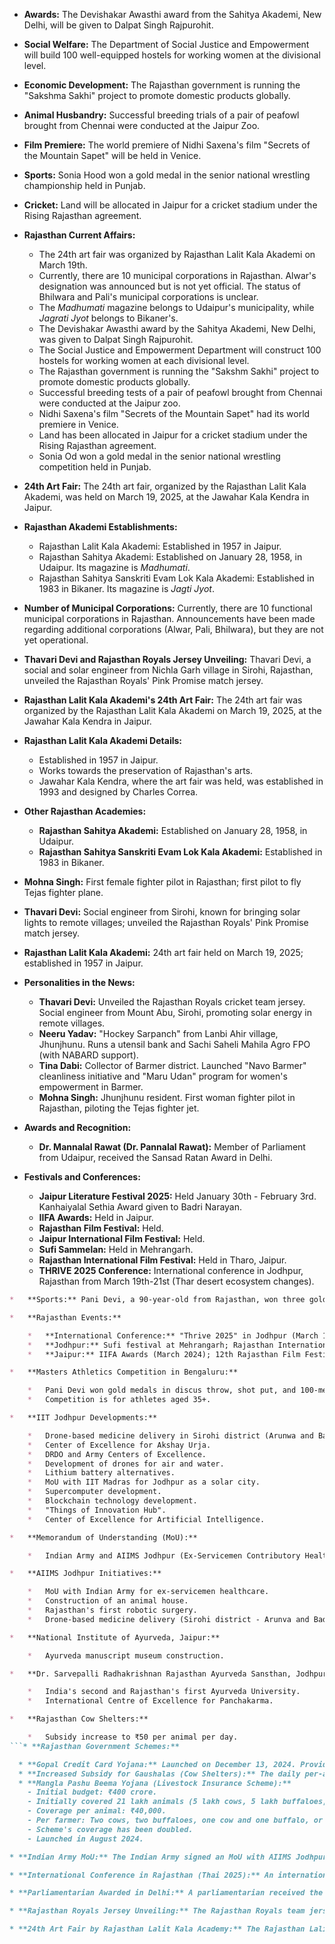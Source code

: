 *   **Awards:** The Devishakar Awasthi award from the Sahitya Akademi, New Delhi, will be given to Dalpat Singh Rajpurohit.
*   **Social Welfare:** The Department of Social Justice and Empowerment will build 100 well-equipped hostels for working women at the divisional level.
*   **Economic Development:** The Rajasthan government is running the "Sakshma Sakhi" project to promote domestic products globally.
*   **Animal Husbandry:** Successful breeding trials of a pair of peafowl brought from Chennai were conducted at the Jaipur Zoo.
*   **Film Premiere:** The world premiere of Nidhi Saxena's film "Secrets of the Mountain Sapet" will be held in Venice.
*   **Sports:** Sonia Hood won a gold medal in the senior national wrestling championship held in Punjab.
*   **Cricket:** Land will be allocated in Jaipur for a cricket stadium under the Rising Rajasthan agreement.

*   **Rajasthan Current Affairs:**

    *   The 24th art fair was organized by Rajasthan Lalit Kala Akademi on March 19th.
    *   Currently, there are 10 municipal corporations in Rajasthan. Alwar's designation was announced but is not yet official. The status of Bhilwara and Pali's municipal corporations is unclear.
    *   The *Madhumati* magazine belongs to Udaipur's municipality, while *Jagrati Jyot* belongs to Bikaner's.
    *   The Devishakar Awasthi award by the Sahitya Akademi, New Delhi, was given to Dalpat Singh Rajpurohit.
    *   The Social Justice and Empowerment Department will construct 100 hostels for working women at each divisional level.
    *   The Rajasthan government is running the "Sakshm Sakhi" project to promote domestic products globally.
    *   Successful breeding tests of a pair of peafowl brought from Chennai were conducted at the Jaipur zoo.
    *   Nidhi Saxena's film "Secrets of the Mountain Sapet" had its world premiere in Venice.
    *   Land has been allocated in Jaipur for a cricket stadium under the Rising Rajasthan agreement.
    *   Sonia Od won a gold medal in the senior national wrestling competition held in Punjab.

*   **24th Art Fair:** The 24th art fair, organized by the Rajasthan Lalit Kala Akademi, was held on March 19, 2025, at the Jawahar Kala Kendra in Jaipur.

*   **Rajasthan Akademi Establishments:**

    *   Rajasthan Lalit Kala Akademi: Established in 1957 in Jaipur.
    *   Rajasthan Sahitya Akademi: Established on January 28, 1958, in Udaipur. Its magazine is *Madhumati*.
    *   Rajasthan Sahitya Sanskriti Evam Lok Kala Akademi: Established in 1983 in Bikaner. Its magazine is *Jagti Jyot*.

*   **Number of Municipal Corporations:** Currently, there are 10 functional municipal corporations in Rajasthan. Announcements have been made regarding additional corporations (Alwar, Pali, Bhilwara), but they are not yet operational.

*   **Thavari Devi and Rajasthan Royals Jersey Unveiling:** Thavari Devi, a social and solar engineer from Nichla Garh village in Sirohi, Rajasthan, unveiled the Rajasthan Royals' Pink Promise match jersey.

*   **Rajasthan Lalit Kala Akademi's 24th Art Fair:** The 24th art fair was organized by the Rajasthan Lalit Kala Akademi on March 19, 2025, at the Jawahar Kala Kendra in Jaipur.

*   **Rajasthan Lalit Kala Akademi Details:**

    *   Established in 1957 in Jaipur.
    *   Works towards the preservation of Rajasthan's arts.
    *   Jawahar Kala Kendra, where the art fair was held, was established in 1993 and designed by Charles Correa.

*   **Other Rajasthan Academies:**

    *   **Rajasthan Sahitya Akademi:** Established on January 28, 1958, in Udaipur.
    *   **Rajasthan Sahitya Sanskriti Evam Lok Kala Akademi:** Established in 1983 in Bikaner.

*   **Mohna Singh:** First female fighter pilot in Rajasthan; first pilot to fly Tejas fighter plane.

*   **Thavari Devi:** Social engineer from Sirohi, known for bringing solar lights to remote villages; unveiled the Rajasthan Royals' Pink Promise match jersey.

*   **Rajasthan Lalit Kala Akademi:** 24th art fair held on March 19, 2025; established in 1957 in Jaipur.
*   **Personalities in the News:**

    *   **Thavari Devi:** Unveiled the Rajasthan Royals cricket team jersey. Social engineer from Mount Abu, Sirohi, promoting solar energy in remote villages.
    *   **Neeru Yadav:** "Hockey Sarpanch" from Lanbi Ahir village, Jhunjhunu. Runs a utensil bank and Sachi Saheli Mahila Agro FPO (with NABARD support).
    *   **Tina Dabi:** Collector of Barmer district. Launched "Navo Barmer" cleanliness initiative and "Maru Udan" program for women's empowerment in Barmer.
    *   **Mohna Singh:** Jhunjhunu resident. First woman fighter pilot in Rajasthan, piloting the Tejas fighter jet.

*   **Awards and Recognition:**

    *   **Dr. Mannalal Rawat (Dr. Pannalal Rawat):** Member of Parliament from Udaipur, received the Sansad Ratan Award in Delhi.

*   **Festivals and Conferences:**

    *   **Jaipur Literature Festival 2025:** Held January 30th - February 3rd. Kanhaiyalal Sethia Award given to Badri Narayan.
    *   **IIFA Awards:** Held in Jaipur.
    *   **Rajasthan Film Festival:** Held.
    *   **Jaipur International Film Festival:** Held.
    *   **Sufi Sammelan:** Held in Mehrangarh.
    *   **Rajasthan International Film Festival:** Held in Tharo, Jaipur.
    *   **THRIVE 2025 Conference:** International conference in Jodhpur, Rajasthan from March 19th-21st (Thar desert ecosystem changes).
```markdown
*   **Sports:** Pani Devi, a 90-year-old from Rajasthan, won three gold medals at the Masters Athletics competition in Bengaluru.

*   **Rajasthan Events:**

    *   **International Conference:** "Thrive 2025" in Jodhpur (March 19-21, 2025).
    *   **Jodhpur:** Sufi festival at Mehrangarh; Rajasthan International Film Festival (January 2025).
    *   **Jaipur:** IIFA Awards (March 2024); 12th Rajasthan Film Festival (September 2024); Jaipur International Film Festival (January 2025).

*   **Masters Athletics Competition in Bengaluru:**

    *   Pani Devi won gold medals in discus throw, shot put, and 100-meter race.
    *   Competition is for athletes aged 35+.

*   **IIT Jodhpur Developments:**

    *   Drone-based medicine delivery in Sirohi district (Arunwa and Badha villages).
    *   Center of Excellence for Akshay Urja.
    *   DRDO and Army Centers of Excellence.
    *   Development of drones for air and water.
    *   Lithium battery alternatives.
    *   MoU with IIT Madras for Jodhpur as a solar city.
    *   Supercomputer development.
    *   Blockchain technology development.
    *   "Things of Innovation Hub".
    *   Center of Excellence for Artificial Intelligence.

*   **Memorandum of Understanding (MoU):**

    *   Indian Army and AIIMS Jodhpur (Ex-Servicemen Contributory Health Scheme).

*   **AIIMS Jodhpur Initiatives:**

    *   MoU with Indian Army for ex-servicemen healthcare.
    *   Construction of an animal house.
    *   Rajasthan's first robotic surgery.
    *   Drone-based medicine delivery (Sirohi district - Arunva and Badha villages).

*   **National Institute of Ayurveda, Jaipur:**

    *   Ayurveda manuscript museum construction.

*   **Dr. Sarvepalli Radhakrishnan Rajasthan Ayurveda Sansthan, Jodhpur:**

    *   India's second and Rajasthan's first Ayurveda University.
    *   International Centre of Excellence for Panchakarma.

*   **Rajasthan Cow Shelters:**

    *   Subsidy increase to ₹50 per animal per day.
```* **Rajasthan Government Schemes:**

  * **Gopal Credit Card Yojana:** Launched on December 13, 2024. Provides ₹1 lakh interest-free loans to Gopalaks (cattle herders).
  * **Increased Subsidy for Gaushalas (Cow Shelters):** The daily per-animal subsidy has been increased from ₹15 to ₹50.
  * **Mangla Pashu Beema Yojana (Livestock Insurance Scheme):**
    - Initial budget: ₹400 crore.
    - Initially covered 21 lakh animals (5 lakh cows, 5 lakh buffaloes, 5 lakh sheep, 5 lakh goats, 1 lakh camels).
    - Coverage per animal: ₹40,000.
    - Per farmer: Two cows, two buffaloes, one cow and one buffalo, or ten goats/sheep.
    - Scheme's coverage has been doubled.
    - Launched in August 2024.

* **Indian Army MoU:** The Indian Army signed an MoU with AIIMS Jodhpur to provide healthcare services to former soldiers under the Ex-Servicemen Contributory Health Scheme.

* **International Conference in Rajasthan (Thai 2025):** An international conference, Thai 2025, will be held in Rajasthan.

* **Parliamentarian Awarded in Delhi:** A parliamentarian received the Sansad Tan Puraskar in Delhi.

* **Rajasthan Royals Jersey Unveiling:** The Rajasthan Royals team jersey was unveiled.

* **24th Art Fair by Rajasthan Lalit Kala Academy:** The Rajasthan Lalit Kala Academy organized its 24th art fair.
